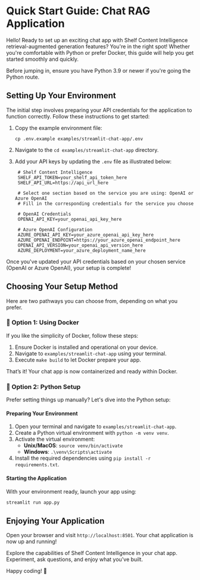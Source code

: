 # Quick Start Guide: Chat RAG Application

Hello! Ready to set up an exciting chat app with Shelf Content Intelligence retrieval-augmented generation features? You're in the right spot! Whether you're comfortable with Python or prefer Docker, this guide will help you get started smoothly and quickly.

Before jumping in, ensure you have Python 3.9 or newer if you're going the Python route.

## Setting Up Your Environment

The initial step involves preparing your API credentials for the application to function correctly. Follow these instructions to get started:

1. Copy the example environment file:
    ```
    cp .env.example examples/streamlit-chat-app/.env
    ```

2. Navigate to the `cd examples/streamlit-chat-app` directory.
3. Add your API keys by updating the `.env` file as illustrated below:

   ```
    # Shelf Content Intelligence
    SHELF_API_TOKEN=your_shelf_api_token_here
    SHELF_API_URL=https://api_url_here

    # Select one section based on the service you are using: OpenAI or Azure OpenAI
    # Fill in the corresponding credentials for the service you choose

    # OpenAI Credentials
    OPENAI_API_KEY=your_openai_api_key_here

    # Azure OpenAI Configuration
    AZURE_OPENAI_API_KEY=your_azure_openai_api_key_here
    AZURE_OPENAI_ENDPOINT=https://your_azure_openai_endpoint_here
    OPENAI_API_VERSION=your_openai_api_version_here
    AZURE_DEPLOYMENT=your_azure_deployment_name_here
   ```

Once you've updated your API credentials based on your chosen service (OpenAI or Azure OpenAI), your setup is complete!

## Choosing Your Setup Method

Here are two pathways you can choose from, depending on what you prefer.

### 🐳 Option 1: Using Docker

If you like the simplicity of Docker, follow these steps:

1. Ensure Docker is installed and operational on your device.
2. Navigate to `examples/streamlit-chat-app` using your terminal.
3. Execute `make build` to let Docker prepare your app.

That’s it! Your chat app is now containerized and ready within Docker.

### 🐍 Option 2: Python Setup

Prefer setting things up manually? Let's dive into the Python setup:

#### Preparing Your Environment

1. Open your terminal and navigate to `examples/streamlit-chat-app`.
2. Create a Python virtual environment with `python -m venv venv`.
3. Activate the virtual environment:
   - **Unix/MacOS**: `source venv/bin/activate`
   - **Windows**: `.\venv\Scripts\activate`
4. Install the required dependencies using `pip install -r requirements.txt`.

#### Starting the Application

With your environment ready, launch your app using:

```bash
streamlit run app.py
```

## Enjoying Your Application

Open your browser and visit `http://localhost:8501`. Your chat application is now up and running!

Explore the capabilities of Shelf Content Intelligence in your chat app. Experiment, ask questions, and enjoy what you've built. 

Happy coding! 🚀
